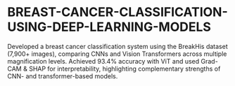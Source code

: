 # BREAST-CANCER-CLASSIFICATION-USING-DEEP-LEARNING-MODELS
Developed a breast cancer classification system using the BreakHis dataset (7,900+ images), comparing CNNs and Vision Transformers across multiple magnification levels.  Achieved 93.4% accuracy with ViT and used Grad-CAM &amp; SHAP for interpretability, highlighting complementary strengths of CNN- and transformer-based models.
